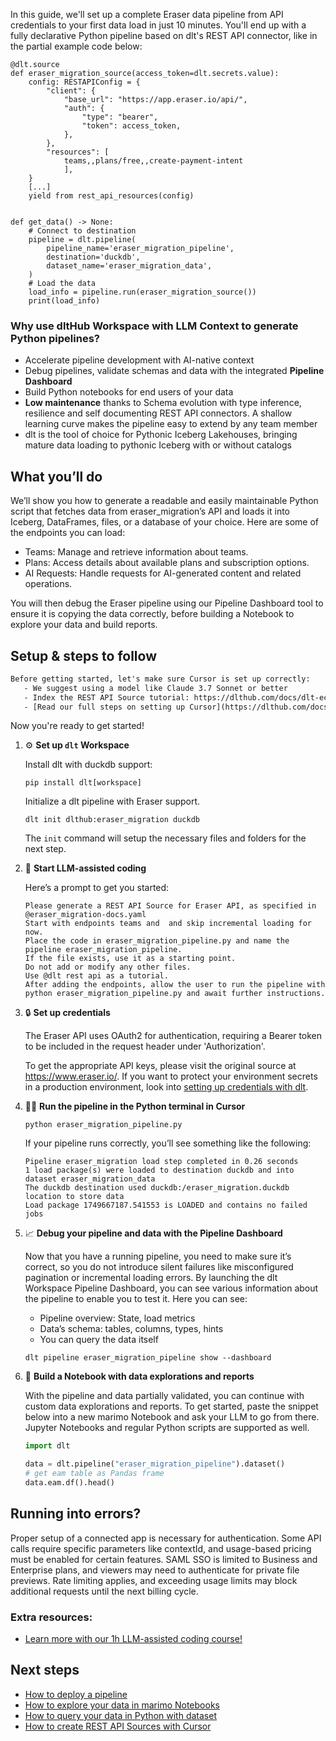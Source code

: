In this guide, we'll set up a complete Eraser data pipeline from API credentials to your first data load in just 10 minutes. You'll end up with a fully declarative Python pipeline based on dlt's REST API connector, like in the partial example code below:

```python-outcome
@dlt.source
def eraser_migration_source(access_token=dlt.secrets.value):
    config: RESTAPIConfig = {
        "client": {
            "base_url": "https://app.eraser.io/api/",
            "auth": {
                "type": "bearer",
                "token": access_token,
            },
        },
        "resources": [
            teams,,plans/free,,create-payment-intent
            ],
    }
    [...]
    yield from rest_api_resources(config)


def get_data() -> None:
    # Connect to destination
    pipeline = dlt.pipeline(
        pipeline_name='eraser_migration_pipeline',
        destination='duckdb',
        dataset_name='eraser_migration_data', 
    )
    # Load the data
    load_info = pipeline.run(eraser_migration_source())
    print(load_info) 
```

### Why use dltHub Workspace with LLM Context to generate Python pipelines?

- Accelerate pipeline development with AI-native context
- Debug pipelines, validate schemas and data with the integrated **Pipeline Dashboard**
- Build Python notebooks for end users of your data
- **Low maintenance** thanks to Schema evolution with type inference, resilience and self documenting REST API connectors. A shallow learning curve makes the pipeline easy to extend by any team member
- dlt is the tool of choice for Pythonic Iceberg Lakehouses, bringing mature data loading to pythonic Iceberg with or without catalogs

## What you’ll do

We’ll show you how to generate a readable and easily maintainable Python script that fetches data from eraser_migration’s API and loads it into Iceberg, DataFrames, files, or a database of your choice. Here are some of the endpoints you can load:

- Teams: Manage and retrieve information about teams.
- Plans: Access details about available plans and subscription options.
- AI Requests: Handle requests for AI-generated content and related operations.

You will then debug the Eraser pipeline using our Pipeline Dashboard tool to ensure it is copying the data correctly, before building a Notebook to explore your data and build reports.

## Setup & steps to follow

```default
Before getting started, let's make sure Cursor is set up correctly:
   - We suggest using a model like Claude 3.7 Sonnet or better
   - Index the REST API Source tutorial: https://dlthub.com/docs/dlt-ecosystem/verified-sources/rest_api/ and add it to context as **@dlt rest api**
   - [Read our full steps on setting up Cursor](https://dlthub.com/docs/dlt-ecosystem/llm-tooling/cursor-restapi#23-configuring-cursor-with-documentation)
```

Now you're ready to get started!

1. ⚙️ **Set up `dlt` Workspace**
    
    Install dlt with duckdb support:
    ```shell
    pip install dlt[workspace]
    ```

    Initialize a dlt pipeline with Eraser support.
    ```shell
    dlt init dlthub:eraser_migration duckdb
    ```

    The `init` command will setup the necessary files and folders for the next step.
    
2. 🤠 **Start LLM-assisted coding**
    
    Here’s a prompt to get you started:
    
    ```prompt
    Please generate a REST API Source for Eraser API, as specified in @eraser_migration-docs.yaml 
    Start with endpoints teams and  and skip incremental loading for now. 
    Place the code in eraser_migration_pipeline.py and name the pipeline eraser_migration_pipeline. 
    If the file exists, use it as a starting point. 
    Do not add or modify any other files. 
    Use @dlt rest api as a tutorial. 
    After adding the endpoints, allow the user to run the pipeline with python eraser_migration_pipeline.py and await further instructions.
    ```

    
3. 🔒 **Set up credentials** 
    
    The Eraser API uses OAuth2 for authentication, requiring a Bearer token to be included in the request header under 'Authorization'.
    
    To get the appropriate API keys, please visit the original source at https://www.eraser.io/.
    If you want to protect your environment secrets in a production environment, look into [setting up credentials with dlt](https://dlthub.com/docs/walkthroughs/add_credentials).
    
4. 🏃‍♀️ **Run the pipeline in the Python terminal in Cursor**
    
    ```shell
    python eraser_migration_pipeline.py
    ```
    
    If your pipeline runs correctly, you’ll see something like the following:
    
    ```shell
    Pipeline eraser_migration load step completed in 0.26 seconds
    1 load package(s) were loaded to destination duckdb and into dataset eraser_migration_data
    The duckdb destination used duckdb:/eraser_migration.duckdb location to store data
    Load package 1749667187.541553 is LOADED and contains no failed jobs
    ```
    
5. 📈 **Debug your pipeline and data with the Pipeline Dashboard**

    Now that you have a running pipeline, you need to make sure it’s correct, so you do not introduce silent failures like misconfigured pagination or incremental loading errors. By launching the dlt Workspace Pipeline Dashboard, you can see various information about the pipeline to enable you to test it. Here you can see:
    - Pipeline overview: State, load metrics
    - Data’s schema: tables, columns, types, hints
    - You can query the data itself
    
    ```shell
    dlt pipeline eraser_migration_pipeline show --dashboard
    ```
    
6. 🐍 **Build a Notebook with data explorations and reports**

    With the pipeline and data partially validated, you can continue with custom data explorations and reports. To get started, paste the snippet below into a new marimo Notebook and ask your LLM to go from there. Jupyter Notebooks and regular Python scripts are supported as well.

    
    ```python
    import dlt

   data = dlt.pipeline("eraser_migration_pipeline").dataset()
   # get eam table as Pandas frame
   data.eam.df().head()
    ```

## Running into errors?

Proper setup of a connected app is necessary for authentication. Some API calls require specific parameters like contextId, and usage-based pricing must be enabled for certain features. SAML SSO is limited to Business and Enterprise plans, and viewers may need to authenticate for private file previews. Rate limiting applies, and exceeding usage limits may block additional requests until the next billing cycle.

### Extra resources:

- [Learn more with our 1h LLM-assisted coding course!](https://www.youtube.com/watch?v=GGid70rnJuM)

## Next steps

- [How to deploy a pipeline](https://dlthub.com/docs/walkthroughs/deploy-a-pipeline)
- [How to explore your data in marimo Notebooks](https://dlthub.com/docs/general-usage/dataset-access/marimo)
- [How to query your data in Python with dataset](https://dlthub.com/docs/general-usage/dataset-access/dataset)
- [How to create REST API Sources with Cursor](https://dlthub.com/docs/dlt-ecosystem/llm-tooling/cursor-restapi)